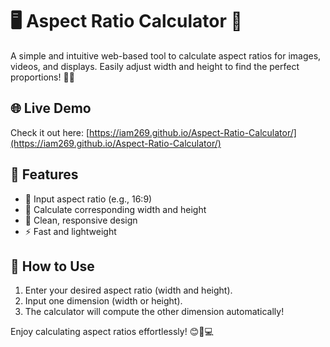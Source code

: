 # 🖥️ Aspect Ratio Calculator 🧮

A simple and intuitive web-based tool to calculate aspect ratios for images, videos, and displays. Easily adjust width and height to find the perfect proportions! 📐✨

## 🌐 Live Demo
Check it out here: [https://iam269.github.io/Aspect-Ratio-Calculator/](https://iam269.github.io/Aspect-Ratio-Calculator/)

## 🚀 Features
- 🔢 Input aspect ratio (e.g., 16:9)
- 📏 Calculate corresponding width and height
- 🎨 Clean, responsive design
- ⚡ Fast and lightweight

## 📖 How to Use
1. Enter your desired aspect ratio (width and height).
2. Input one dimension (width or height).
3. The calculator will compute the other dimension automatically!

Enjoy calculating aspect ratios effortlessly! 😊📱💻